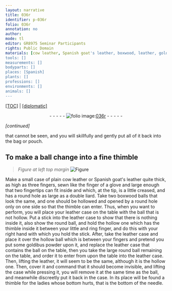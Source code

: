 ```yaml
---
layout: narrative
title: 036r
identifier: p-036r
folio: 036r
annotation: no
author:
mode: tl
editor: GR8975 Seminar Participants
rights: Public Domain
materials: [cow leather, Spanish goat's leather, boxwood, leather, goldibus powder]
tools: []
measurements: []
bodyparts: []
places: [Spanish]
plants: []
professions: []
environments: []
animals: []
---
```


<p><a href="{{ site.baseurl }}/translation/" target="_blank">[TOC]</a> | <a href="{{ site.baseurl }}/texts/p-036r_tc/">[diplomatic]</a></p><div class="folio" align="center">- - - - - <a href="http://gallica.bnf.fr/ark:/12148/btv1b10500001g/f77.image" target="_blank"><img src="https://cu-mkp.github.io/2017-workshop-edition/assets/photo-icon.png" alt="folio image: " style="display:inline-block; margin-bottom:-3px;"/>036r</a> - - - - - </div>  
 
*[continued]*
  
 that cannot be seen, and you will skillfully and gently put all of it back into the bag or pouch.
 
 
  

## To make a ball change into a fine thimble

 
> *Figure*
> *at left top margin*
> <a href="https://drive.google.com/open?id=0B9-oNrvWdlO5UmZaWjV2VE82QjQ" target="_blank"><img src="https://cu-mkp.github.io/GR8975-edition/assets/photo-icon.png" alt="Figure" style="display:inline-block; margin-bottom:-3px;"/></a>
 
Make a small case of plain <span class="m">cow leather</span> or <span class="m"><span class="pl">Spanish</span> goat's leather</span> quite thick, as high as three fingers, sewn like the finger of a glove and large enough that two fingertips can fit inside and which, at the tip, is a little creased, and has a round hole as large as a double liard. Take two <span class="m">boxwood</span> balls that look the same, and one should be hollowed and opened by a round hole only on one side so that the thimble can enter. Thus, when you want to perform, you will place your <span class="m">leather</span> case on the table with the ball that is not hollow. Put a stick into the <span class="m">leather</span> case to show that there is nothing inside it, also show the round ball, and hold the hollow one which has the thimble inside it between your little and ring finger, and do this with your right hand with which you hold the stick. After, take the <span class="m">leather</span> case and place it over the hollow ball which is between your fingers and pretend you put some <span class="m">goldibus powder</span> upon it, and replace the <span class="m">leather</span> case that contains the ball on the table, then you take the large round ball remaining on the table, and order it to enter from upon the table into the <span class="m">leather</span> case. Then, lifting the <span class="m">leather</span>, it will seem to be the same, although it is the hollow one. Then, cover it and command that it should become invisible, and lifting the case while pressing it, you will remove it at the same time as the ball, and meanwhile discreetly put it back in the case. In its place will be found a thimble for the ladies whose bottom hurts, that is the bottom of the needle.
 
